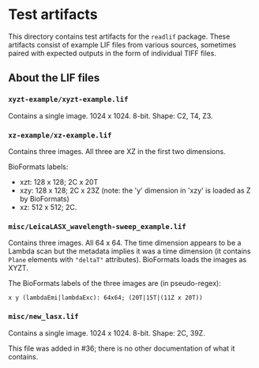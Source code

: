 # Test artifacts

This directory contains test artifacts for the `readlif` package. These artifacts consist of example LIF files from various sources, sometimes paired with expected outputs in the form of individual TIFF files.

## About the LIF files

### `xyzt-example/xyzt-example.lif`

Contains a single image. 1024 x 1024. 8-bit. Shape: C2, T4, Z3.

### `xz-example/xz-example.lif`

Contains three images. All three are XZ in the first two dimensions.

BioFormats labels:

- xzt: 128 x 128; 2C x 20T
- xzy: 128 x 128; 2C x 23Z (note: the 'y' dimension in 'xzy' is loaded as Z by BioFormats)
- xz: 512 x 512; 2C.

### `misc/LeicaLASX_wavelength-sweep_example.lif`

Contains three images. All 64 x 64. The time dimension appears to be a Lambda scan but the metadata implies it was a time dimension (it contains `Plane` elements with `"deltaT"` attributes). BioFormats loads the images as XYZT.

The BioFormats labels of the three images are (in pseudo-regex):

```
x y (lambdaEmi|lambdaExc): 64x64; (20T|15T|(11Z x 20T))
```

### `misc/new_lasx.lif`

Contains a single image. 1024 x 1024. 8-bit. Shape: 2C, 39Z.

This file was added in #36; there is no other documentation of what it contains.

